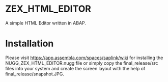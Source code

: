 # ZEX_HTML_EDITOR
A simple HTML Editor written in ABAP.
# Installation
Please visit https://app.assembla.com/spaces/saplink/wiki for installing the NUGG_ZEX_HTML_EDITOR.nugg file or simply copy the final_release/src files into your system and create the screen layout with the help of final_release/snapshot.JPG.

